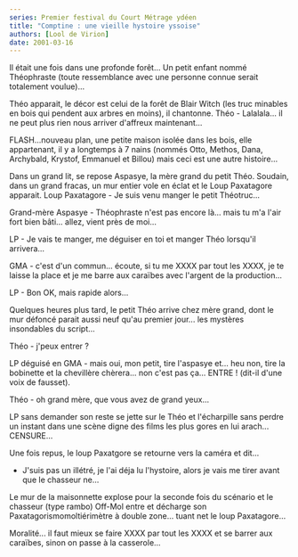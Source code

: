 ```yaml
---
series: Premier festival du Court Métrage ydéen
title: "Comptine : une vieille hystoire yssoise"
authors: [Lool de Virion]
date: 2001-03-16
---
```


Il était une fois dans une profonde forêt...
Un petit enfant nommé Théophraste (toute ressemblance avec une personne connue serait totalement voulue)...

Théo apparait, le décor est celui de la forêt de Blair Witch (les truc minables en bois qui pendent aux arbres en moins), il chantonne. Théo - Lalalala... il ne peut plus rien nous arriver d'affreux maintenant...

FLASH...nouveau plan, une petite maison isolée dans les bois, elle appartenant, il y a longtemps à 7 nains (nommés Otto, Methos, Dana, Archybald, Krystof, Emmanuel et Billou) mais ceci est une autre histoire...

Dans un grand lit, se repose Aspasye, la mère grand du petit Théo. Soudain, dans un grand fracas, un mur entier vole en éclat et le Loup Paxatagore apparait.
Loup Paxatagore - Je suis venu manger le petit Théotruc...

Grand-mère Aspasye - Théophraste n'est pas encore là... mais tu m'a l'air fort bien bâti... allez, vient près de moi...

LP - Je vais te manger, me déguiser en toi et manger Théo lorsqu'il arrivera...

GMA - c'est d'un commun... écoute, si tu me XXXX par tout les XXXX, je te laisse la place et je me barre aux caraïbes avec l'argent de la production...

LP - Bon OK, mais rapide alors...

Quelques heures plus tard, le petit Théo arrive chez mère grand, dont le mur défoncé parait aussi neuf qu'au premier jour... les mystères insondables du script...

Théo - j'peux entrer ?

LP déguisé en GMA - mais oui, mon petit, tire l'aspasye et... heu non, tire la bobinette et la chevillère chèrera... non c'est pas ça... ENTRE ! (dit-il d'une voix de fausset).

Théo - oh grand mère, que vous avez de grand yeux...

LP sans demander son reste se jette sur le Théo et l'écharpille sans perdre un instant dans une scène digne des films les plus gores en lui arach... CENSURE...

Une fois repus, le loup Paxatgore se retourne vers la caméra et dit...
- J'suis pas un illétré, je l'ai déja lu l'hystoire, alors je vais me tirer avant que le chasseur ne...

Le mur de la maisonnette explose pour la seconde fois du scénario et le chasseur (type rambo) Off-Mol entre et décharge son Paxatagorismomoltiérimètre à double zone... tuant net le loup Paxatagore...

Moralité... il faut mieux se faire XXXX par tout les XXXX et se barrer aux caraïbes, sinon on passe à la casserole...